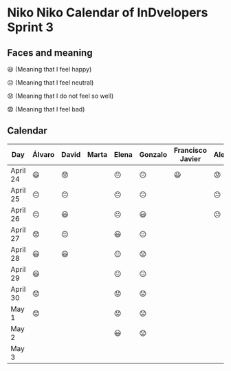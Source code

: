 # Niko Niko Calendar of InDvelopers Sprint 3

## Faces and meaning
:smiley: (Meaning that I feel happy)

:neutral_face: (Meaning that I feel neutral)

:worried: (Meaning that I do not feel so well)

:fearful: (Meaning that I feel bad)


## Calendar

| Day           |     Álvaro    |     David     |     Marta     |     Elena     |    Gonzalo    |Francisco Javier|   Alejandro   |     Luis      |  Juan Pablo   |    Moises     |   Fernando    |
| ------------- | ------------- | ------------- | ------------- | ------------- | ------------- | -------------- | ------------- | ------------- | ------------- | ------------- | ------------- |
| April 24      |   :smiley:    |   :worried:   |               | :neutral_face:| :neutral_face:|   :smiley:     |   :worried:   |       😃      |    :smiley:   |               |   :neutral_face:            |
| April 25      |:neutral_face: | :neutral_face:|               | :neutral_face:| :neutral_face:|                | :neutral_face:| :neutral_face:|   :worried:   |               |    :neutral_face:           | 
| April 26      |:neutral_face: |   :smiley:    |               | :neutral_face:|    :smiley:   |                | :neutral_face:|               |   :fearful:   |               |    :neutral_face:           |
| April 27      |:worried:      | :neutral_face:|               |    :smiley:   | :neutral_face:|                |               |               |   :smiley:    |               |        :neutral_face:        |
| April 28      | :smiley:      |   :smiley:    |               |:neutral_face: |   :worried:   |                |               |               |   :smiley:    |               |        :smiley:       |
| April 29      | :smiley:      |               |               | :neutral_face:| :neutral_face:|                |               |               | :neutral_face:|               |        :neutral_face:        |
| April 30      |:worried:      |               |               | :worried:     |   :worried:   |                |               |               | :neutral_face:|               |               |
| May 1         |:worried:      |               |               |    :worried:  |   :worried:   |                |               |               |  :smiley:     |               |               |
| May 2         |               |               |               |   :smiley:    |   :worried:   |                |               |               | :neutral_face:|               |               |
| May 3         |               |               |               |               |               |                |               |               |               |               |               |

